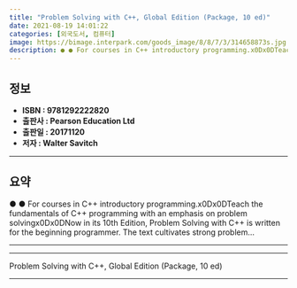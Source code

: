 ```yaml
---
title: "Problem Solving with C++, Global Edition (Package, 10 ed)"
date: 2021-08-19 14:01:22
categories: [외국도서, 컴퓨터]
image: https://bimage.interpark.com/goods_image/8/8/7/3/314658873s.jpg
description: ● ● For courses in C++ introductory programming.x0Dx0DTeach the fundamentals of C++ programming with an emphasis on problem solvingx0Dx0DNow in its 10th Editi
---
```


## **정보**

- **ISBN : 9781292222820**
- **출판사 : Pearson Education Ltd**
- **출판일 : 20171120**
- **저자 : Walter Savitch**

------



## **요약**

●  ●  For courses in C++ introductory programming.x0Dx0DTeach the fundamentals of C++ programming with an emphasis on problem solvingx0Dx0DNow in its 10th Edition, Problem Solving with C++ is written for the beginning programmer. The text cultivates strong problem... 

------



------


Problem Solving with C++, Global Edition (Package, 10 ed) 

------


